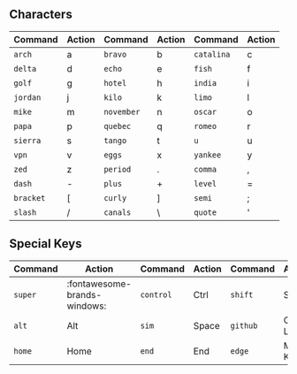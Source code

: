 ## Characters

| Command   | Action | Command    | Action | Command    | Action   |
| --------- | ------ | ---------- | ------ | ---------- | -------- |
| `arch`    | a      | `bravo`    | b      | `catalina` | c        |
| `delta`   | d      | `echo`     | e      | `fish`     | f        |
| `golf`    | g      | `hotel`    | h      | `india`    | i        |
| `jordan`  | j      | `kilo`     | k      | `limo`     | l        |
| `mike`    | m      | `november` | n      | `oscar`    | o        |
| `papa`    | p      | `quebec`   | q      | `romeo`    | r        |
| `sierra`  | s      | `tango`    | t      | `u`        | u        |
| `vpn`     | v      | `eggs`     | x      | `yankee`   | y        |
| `zed`     | z      | `period`   | .      | `comma`    | ,        |
| `dash`    | -      | `plus`     | +      | `level`    | =        |
| `bracket` | [      | `curly`    | ]      | `semi`     | ;        |
| `slash`   | /      | `canals`   | \      | `quote`    | '        |

## Special Keys

| Command | Action                       | Command   | Action | Command  | Action    |
| ------- | ---------------------------- | --------- | ------ | -------- | --------- |
| `super` | :fontawesome-brands-windows: | `control` | Ctrl   | `shift`  | Shift     |
| `alt`   | Alt                          | `sim`     | Space  | `github` | Caps Lock |
| `home`  | Home                         | `end`     | End    | `edge`   | Menu Key  |